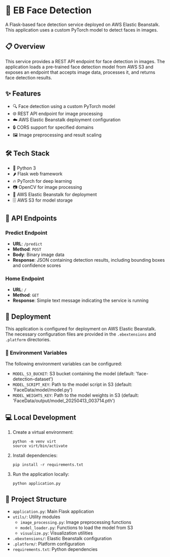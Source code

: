 # 👤 EB Face Detection

A Flask-based face detection service deployed on AWS Elastic Beanstalk. This application uses a custom PyTorch model to detect faces in images.

## 📋 Overview

This service provides a REST API endpoint for face detection in images. The application loads a pre-trained face detection model from AWS S3 and exposes an endpoint that accepts image data, processes it, and returns face detection results.

## ✨ Features

- 🔍 Face detection using a custom PyTorch model
- 🌐 REST API endpoint for image processing
- ☁️ AWS Elastic Beanstalk deployment configuration
- 🔒 CORS support for specified domains
- 🖼️ Image preprocessing and result scaling

## 🛠️ Tech Stack

- 🐍 Python 3
- 🌶️ Flask web framework
- 🔥 PyTorch for deep learning
- 📷 OpenCV for image processing
- 🚀 AWS Elastic Beanstalk for deployment
- 🗄️ AWS S3 for model storage

## 🔌 API Endpoints

### Predict Endpoint

- **URL**: `/predict`
- **Method**: `POST`
- **Body**: Binary image data
- **Response**: JSON containing detection results, including bounding boxes and confidence scores

### Home Endpoint

- **URL**: `/`
- **Method**: `GET`
- **Response**: Simple text message indicating the service is running

## 🚀 Deployment

This application is configured for deployment on AWS Elastic Beanstalk. The necessary configuration files are provided in the `.ebextensions` and `.platform` directories.

### 🔧 Environment Variables

The following environment variables can be configured:

- `MODEL_S3_BUCKET`: S3 bucket containing the model (default: 'face-detection-dataset')
- `MODEL_SCRIPT_KEY`: Path to the model script in S3 (default: 'FaceData/model/model.py')
- `MODEL_WEIGHTS_KEY`: Path to the model weights in S3 (default: 'FaceData/output/model_20250413_003714.pth')

## 💻 Local Development

1. Create a virtual environment:

   ```
   python -m venv virt
   source virt/bin/activate
   ```

2. Install dependencies:

   ```
   pip install -r requirements.txt
   ```

3. Run the application locally:
   ```
   python application.py
   ```

## 📁 Project Structure

- `application.py`: Main Flask application
- `utils/`: Utility modules
  - `image_processing.py`: Image preprocessing functions
  - `model_loader.py`: Functions to load the model from S3
  - `visualize.py`: Visualization utilities
- `.ebextensions/`: Elastic Beanstalk configuration
- `.platform/`: Platform configuration
- `requirements.txt`: Python dependencies
